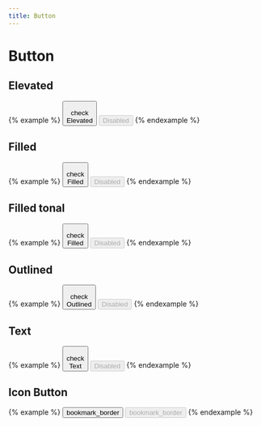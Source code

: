 ```yaml
---
title: Button
---
```


# Button

## Elevated

{% example %}
<button type="button" class="button button--elevated">
  <div class="button__icon">
    <span class="material-icons">check</span>
  </div>
  <div class="button__label">
    Elevated
  </div>
</button>
<button type="button" class="button button--elevated" disabled>
  Disabled
</button>
{% endexample %}

## Filled

{% example %}
<button type="button" class="button button--filled">
  <div class="button__icon">
    <span class="material-icons">check</span>
  </div>
  <div class="button__label">
    Filled
  </div>
</button>
<button type="button" class="button button--filled" disabled>
  Disabled
</button>
{% endexample %}

## Filled tonal

{% example %}
<button type="button" class="button button--filled-tonal">
  <div class="button__icon">
    <span class="material-icons">check</span>
  </div>
  <div class="button__label">
    Filled
  </div>
</button>
<button type="button" class="button button--filled-tonal" disabled>
  Disabled
</button>
{% endexample %}

## Outlined

{% example %}
<button type="button" class="button button--outlined">
  <div class="button__icon">
    <span class="material-icons">check</span>
  </div>
  <div class="button__label">
    Outlined
  </div>
</button>
<button type="button" class="button button--outlined" disabled>
  Disabled
</button>
{% endexample %}

## Text

{% example %}
<button type="button" class="button button--text">
  <div class="button__icon">
    <span class="material-icons">check</span>
  </div>
  <div class="button__label">
    Text
  </div>
</button>
<button type="button" class="button button--text" disabled>
  Disabled
</button>
{% endexample %}

## Icon Button

{% example %}
<button type="button" class="button button--icon">
  <span class="material-icons">bookmark_border</span>
</button>
<button type="button" class="button button--icon" disabled>
  <span class="material-icons">bookmark_border</span>
</button>
{% endexample %}
